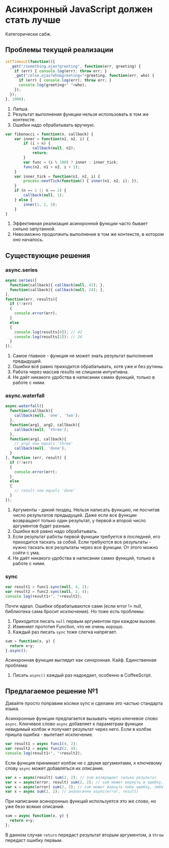 # Асинхронный JavaScript должен стать лучше

Категорически сабж.

## Проблемы текущей реализации

```javascript
setTimeout(function(){
  _get("/something.ajax?greeting", function(err, greeting) {
    if (err) { console.log(err); throw err; }
    _get("/else.ajax?who&greeting="+greeting, function(err, who) {
      if (err) { console.log(err); throw err; }
      console.log(greeting+" "+who);
    });
  });
}, 1000);
```

1. Лапша.
2. Результат выполнения функции нельзя использовать в том же контексте.
3. Ошибки надо обрабатывать вручную.

```javascript
var fibonacci = function(n, callback) {
    var inner = function(n1, n2, i) {
        if (i > n) {
            callback(null, n2);
            return;
        }
        var func = (i % 100) ? inner : inner_tick;
        func(n2, n1 + n2, i + 1);
    }
    var inner_tick = function(n1, n2, i) {
        process.nextTick(function() { inner(n1, n2, i); });
    }
    if (n == 1 || n == 2) {
        callback(null, 1);
    } else {
        inner(1, 1, 3);
    }
}
```

1. Эффективная реализация асинхронной функции часто бывает сильно запутанной.
2. Невозможно продолжить выполнение в том же контексте, в котором оно началось.

## Существующие решения

### async.series

```javascript
async.series([
  function(callback){ callback(null, 42); },
  function(callback){ callback(null, 24); },
],
function(err, results){
  if (!!err)
  {
    console.error(err);
  }
  else
  {
    console.log(results[0]); // 42
    console.log(results[1]); // 24
  }
});
```

1. Самое главное - функция не может знать результат выполнения предыдущей.
2. Ошибки всё равно приходится обрабатывать, хотя уже и без рутины.
3. Работа через массив results не слишком интуитивна.
4. Не даёт никакого удобства в написании самих функций, только в работе с ними.

### async.waterfall

```javascript
async.waterfall([
  function(callback){
    callback(null, 'one', 'two');
  },
  function(arg1, arg2, callback){
    callback(null, 'three');
  },
  function(arg1, callback){
    // arg1 now equals 'three'
    callback(null, 'done');
  }
], function (err, result) {
  if (!!err)
  {
    console.error(err);
  }
  else
  {
    // result now equals 'done'
  }  
});
```

1. Аргументы - дикий пиздец. Нельзя написать функцию, не посчитав число результатов предыдущей. Даже если все функции возвращают только один результат, у первой и второй число аргументов будет разным.
2. Ошибки всё равно надо обрабатывать.
3. Если результат работы первой функции требуется в последней, его приходится таскать за собой. Если требуются все результаты - нужно таскать все результаты через все функции. От этого можно сойти с ума.
4. Не даёт никакого удобства в написании самих функций, только в работе с ними.

### sync

```javascript
var result1 = func1.sync(null, 4, 2);
var result2 = func2.sync(null, 2, 4);
console.log(result1+", "+result2);
```

Почти идеал. Ошибки обрабатываются сами (если error != null, библиотека сама бросит исключение). Но тоже есть проблемы:

1. Приходится писать `null` первым аргументом при каждом вызове.
2. Изменяет прототип Function, что не очень хорошо.
3. Каждый раз писать `sync` тоже слегка напрягает.

```javascript
sum = function(x, y) {
  return x+y;
}.async();
```

Асинхронная функция выглядит как синхронная. Кайф. Единственная проблема:

1. Писать `async()` каждый раз надоедает, особенно в CoffeeScript.


## Предлагаемое решение №1

Давайте просто поправим косяки sync и сделаем это частью стандарта языка.

Асинхронные функции предлагается вызывать через ключевое слово `async`. Ключевое слово `async` добавляет к параметрам функции невидимый колбэк и получает результат через него. Если в колбэк пришла ошибка - вылетает исключение.

```javascript
var result1 = async func1(4, 2);
var result2 = async func2(2, 4);
console.log(result1+", "+result2);
```

Если функция принимает колбэк не с двумя аргументами, к ключевому слову `async` может добавляться их описание.

```javascript
var x = async(result) sum(2, 2); // sum возвращает только результат
var x = async(error, result) sum(2, 2); // sum может вернуть и ошибку, и результат
var x = async(error) sum(2, 2); // sum может вернуть либо ошибку, либо ничего
var x = async sum(2, 2); // аналогично async(error, result)
```

При написании асинхронных функций используется это же слово, но уже безо всяких описаний.

```javascript
sum = async function(x, y) {
  return x+y;
};
```

В данном случае `return` передаст результат вторым аргументом, а `throw` передаст ошибку первым.
